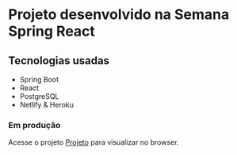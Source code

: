 # Projeto desenvolvido na Semana Spring React

## Tecnologias usadas

- Spring Boot
- React
- PostgreSQL
- Netlify & Heroku

### Em produção

Acesse o projeto [Projeto](https://a2r-sds3.netlify.app/) para visualizar no browser.
